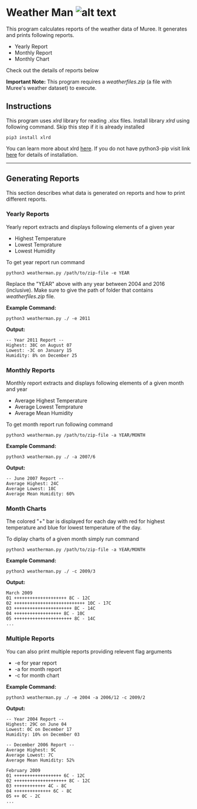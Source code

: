 # Weather  Man  ![alt text](https://img.icons8.com/office/40/000000/cloud.png)


This program calculates reports of the weather data of Muree. It generates and prints following reports.
* Yearly Report
* Monthly Report
* Monthly Chart

Check out the details of reports below

**Important Note:** This program requires a *weatherfiles.zip* (a file with Muree's weather dataset) to execute.  

## Instructions

 This program uses *xlrd* library for reading .xlsx files. Install library *xlrd* using following command. Skip this step if it is already installed
```shell
pip3 install xlrd
```
You can learn more about xlrd [here](https://pypi.org/project/xlrd/).
If you do not have python3-pip visit link [here](https://pip.pypa.io/en/stable/installing/) for details of installation.

___
## Generating Reports

This section describes what data is generated on reports and how to print different reports.

### Yearly Reports

Yearly report extracts and displays following elements of a given year
* Highest Temperature
* Lowest Temprature
* Lowest Humidity

To get year report run command
```shell
python3 weatherman.py /path/to/zip-file -e YEAR
```
Replace the "YEAR" above with any year between 2004 and 2016 (inclusive). Make sure to give the path of folder that contains *weatherfiles.zip* file.

**Example Command:**

```shell
python3 weatherman.py ./ -e 2011
```
**Output:**
```shell
-- Year 2011 Report --
Highest: 38C on August 07
Lowest: -3C on January 15
Humidity: 8% on December 25
```

### Monthly Reports

Monthly report extracts and displays following elements of a given month and year
* Average Highest Temperature
* Average Lowest Temprature
* Average Mean Humidity

To get month report run following command
```shell
python3 weatherman.py /path/to/zip-file -a YEAR/MONTH
```

**Example Command:**

```shell
python3 weatherman.py ./ -a 2007/6
```
**Output:**
```shell
-- June 2007 Report --
Average Highest: 24C 
Average Lowest: 18C
Average Mean Humidity: 60% 
```

### Month Charts

The colored "+" bar is displayed for each day with red for highest temperature and blue for lowest temperature of the day.

To diplay charts of a given month simply run command
```shell
python3 weatherman.py /path/to/zip-file -a YEAR/MONTH
```


**Example Command:**

```shell
python3 weatherman.py ./ -c 2009/3
```
**Output:**

```shell
March 2009
01 ++++++++++++++++++++ 8C - 12C
02 +++++++++++++++++++++++++++ 10C - 17C
03 ++++++++++++++++++++++ 8C - 14C
04 ++++++++++++++++++ 8C - 10C
05 ++++++++++++++++++++++ 8C - 14C
...
```

### Multiple Reports

You can also print multiple reports providing relevent flag arguments
* -e for year report
* -a for month report
* -c for month chart



**Example Command:**

```shell
python3 weatherman.py ./ -e 2004 -a 2006/12 -c 2009/2
```

**Output:**

```shell
-- Year 2004 Report --
Highest: 29C on June 04
Lowest: 0C on December 17
Humidity: 10% on December 03

-- December 2006 Report --
Average Highest: 9C 
Average Lowest: 7C
Average Mean Humidity: 52% 

February 2009
01 ++++++++++++++++++ 6C - 12C
02 ++++++++++++++++++++ 8C - 12C
03 ++++++++++++ 4C - 8C
04 ++++++++++++++ 6C - 8C
05 ++ 0C - 2C
...
```
